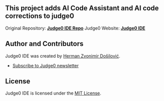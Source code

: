 ## This project adds AI Code Assistant and AI code corrections to judge0
Original Repository: [**Judge0 IDE Repo**](https://github.com/judge0/ide)
Judge0 Website: [**Judge0 IDE**](https://ide.judge0.com)





## Author and Contributors
Judge0 IDE was created by [Herman Zvonimir Došilović](https://github.com/hermanzdosilovic).
* [Subscribe to Judge0 newsletter](https://subscribe.judge0.com)
  

## License
Judge0 IDE is licensed under the [MIT License](https://github.com/judge0/ide/blob/master/LICENSE).
